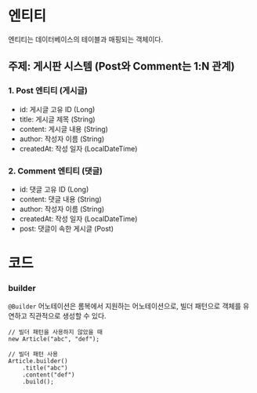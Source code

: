 # 엔티티
엔티티는 데이터베이스의 테이블과 매핑되는 객체이다. 

## 주제: 게시판 시스템 (Post와 Comment는 1:N 관계)
### 1. Post 엔티티 (게시글)
- id: 게시글 고유 ID (Long)
- title: 게시글 제목 (String)
- content: 게시글 내용 (String)
- author: 작성자 이름 (String)
- createdAt: 작성 일자 (LocalDateTime)

### 2. Comment 엔티티 (댓글)
- id: 댓글 고유 ID (Long)
- content: 댓글 내용 (String)
- author: 작성자 이름 (String)
- createdAt: 작성 일자 (LocalDateTime)
- post: 댓글이 속한 게시글 (Post)

# 코드

### builder
`@Builder` 어노테이션은 롬복에서 지원하는 어노테이션으로, 빌더 패턴으로 객체를 유연하고 직관적으로 생성할 수 있다.

```
// 빌더 패턴을 사용하지 않았을 때
new Article("abc", "def");

// 빌더 패턴 사용
Article.builder()
	.title("abc")
	.content("def")
	.build();
```
